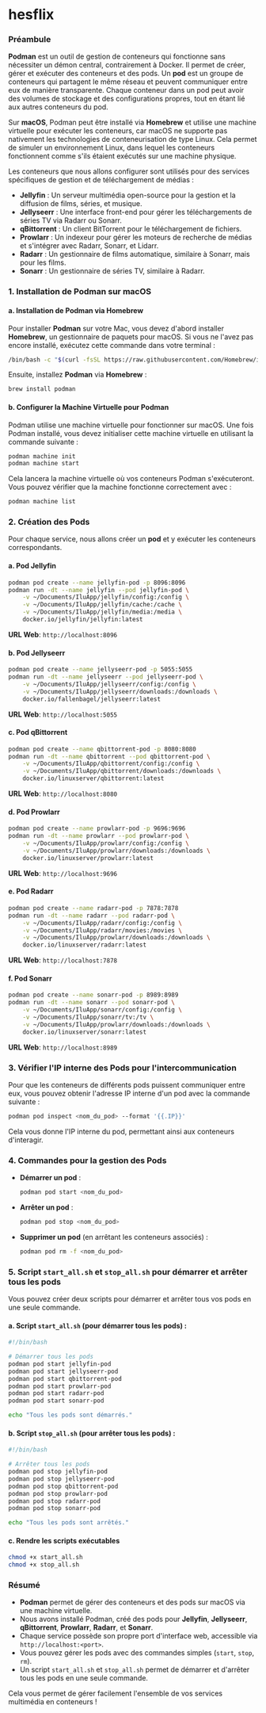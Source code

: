 # hesflix

### Préambule

**Podman** est un outil de gestion de conteneurs qui fonctionne sans nécessiter un démon central, contrairement à Docker. Il permet de créer, gérer et exécuter des conteneurs et des pods. Un **pod** est un groupe de conteneurs qui partagent le même réseau et peuvent communiquer entre eux de manière transparente. Chaque conteneur dans un pod peut avoir des volumes de stockage et des configurations propres, tout en étant lié aux autres conteneurs du pod.

Sur **macOS**, Podman peut être installé via **Homebrew** et utilise une machine virtuelle pour exécuter les conteneurs, car macOS ne supporte pas nativement les technologies de conteneurisation de type Linux. Cela permet de simuler un environnement Linux, dans lequel les conteneurs fonctionnent comme s'ils étaient exécutés sur une machine physique.

Les conteneurs que nous allons configurer sont utilisés pour des services spécifiques de gestion et de téléchargement de médias :
- **Jellyfin** : Un serveur multimédia open-source pour la gestion et la diffusion de films, séries, et musique.
- **Jellyseerr** : Une interface front-end pour gérer les téléchargements de séries TV via Radarr ou Sonarr.
- **qBittorrent** : Un client BitTorrent pour le téléchargement de fichiers.
- **Prowlarr** : Un indexeur pour gérer les moteurs de recherche de médias et s'intégrer avec Radarr, Sonarr, et Lidarr.
- **Radarr** : Un gestionnaire de films automatique, similaire à Sonarr, mais pour les films.
- **Sonarr** : Un gestionnaire de séries TV, similaire à Radarr.

### 1. **Installation de Podman sur macOS**

#### a. **Installation de Podman via Homebrew**
Pour installer **Podman** sur votre Mac, vous devez d'abord installer **Homebrew**, un gestionnaire de paquets pour macOS. Si vous ne l'avez pas encore installé, exécutez cette commande dans votre terminal :

```bash
/bin/bash -c "$(curl -fsSL https://raw.githubusercontent.com/Homebrew/install/HEAD/install.sh)"
```

Ensuite, installez **Podman** via **Homebrew** :

```bash
brew install podman
```

#### b. **Configurer la Machine Virtuelle pour Podman**
Podman utilise une machine virtuelle pour fonctionner sur macOS. Une fois Podman installé, vous devez initialiser cette machine virtuelle en utilisant la commande suivante :

```bash
podman machine init
podman machine start
```

Cela lancera la machine virtuelle où vos conteneurs Podman s'exécuteront. Vous pouvez vérifier que la machine fonctionne correctement avec :

```bash
podman machine list
```

### 2. **Création des Pods**

Pour chaque service, nous allons créer un **pod** et y exécuter les conteneurs correspondants.

#### a. **Pod Jellyfin**
```bash
podman pod create --name jellyfin-pod -p 8096:8096
podman run -dt --name jellyfin --pod jellyfin-pod \
    -v ~/Documents/IluApp/jellyfin/config:/config \
    -v ~/Documents/IluApp/jellyfin/cache:/cache \
    -v ~/Documents/IluApp/jellyfin/media:/media \
    docker.io/jellyfin/jellyfin:latest
```

**URL Web**: `http://localhost:8096`

#### b. **Pod Jellyseerr**
```bash
podman pod create --name jellyseerr-pod -p 5055:5055
podman run -dt --name jellyseerr --pod jellyseerr-pod \
    -v ~/Documents/IluApp/jellyseerr/config:/config \
    -v ~/Documents/IluApp/jellyseerr/downloads:/downloads \
    docker.io/fallenbagel/jellyseerr:latest
```

**URL Web**: `http://localhost:5055`

#### c. **Pod qBittorrent**
```bash
podman pod create --name qbittorrent-pod -p 8080:8080
podman run -dt --name qbittorrent --pod qbittorrent-pod \
    -v ~/Documents/IluApp/qbittorrent/config:/config \
    -v ~/Documents/IluApp/qbittorrent/downloads:/downloads \
    docker.io/linuxserver/qbittorrent:latest
```

**URL Web**: `http://localhost:8080`

#### d. **Pod Prowlarr**
```bash
podman pod create --name prowlarr-pod -p 9696:9696
podman run -dt --name prowlarr --pod prowlarr-pod \
    -v ~/Documents/IluApp/prowlarr/config:/config \
    -v ~/Documents/IluApp/prowlarr/downloads:/downloads \
    docker.io/linuxserver/prowlarr:latest
```

**URL Web**: `http://localhost:9696`

#### e. **Pod Radarr**
```bash
podman pod create --name radarr-pod -p 7878:7878
podman run -dt --name radarr --pod radarr-pod \
    -v ~/Documents/IluApp/radarr/config:/config \
    -v ~/Documents/IluApp/radarr/movies:/movies \
    -v ~/Documents/IluApp/prowlarr/downloads:/downloads \
    docker.io/linuxserver/radarr:latest
```

**URL Web**: `http://localhost:7878`

#### f. **Pod Sonarr**
```bash
podman pod create --name sonarr-pod -p 8989:8989
podman run -dt --name sonarr --pod sonarr-pod \
    -v ~/Documents/IluApp/sonarr/config:/config \
    -v ~/Documents/IluApp/sonarr/tv:/tv \
    -v ~/Documents/IluApp/prowlarr/downloads:/downloads \
    docker.io/linuxserver/sonarr:latest
```

**URL Web**: `http://localhost:8989`

### 3. **Vérifier l'IP interne des Pods pour l'intercommunication**

Pour que les conteneurs de différents pods puissent communiquer entre eux, vous pouvez obtenir l'adresse IP interne d'un pod avec la commande suivante :

```bash
podman pod inspect <nom_du_pod> --format '{{.IP}}'
```

Cela vous donne l'IP interne du pod, permettant ainsi aux conteneurs d'interagir.

### 4. **Commandes pour la gestion des Pods**

- **Démarrer un pod** :
  ```bash
  podman pod start <nom_du_pod>
  ```
  
- **Arrêter un pod** :
  ```bash
  podman pod stop <nom_du_pod>
  ```

- **Supprimer un pod** (en arrêtant les conteneurs associés) :
  ```bash
  podman pod rm -f <nom_du_pod>
  ```

### 5. **Script `start_all.sh` et `stop_all.sh` pour démarrer et arrêter tous les pods**

Vous pouvez créer deux scripts pour démarrer et arrêter tous vos pods en une seule commande.

#### a. **Script `start_all.sh`** (pour démarrer tous les pods) :
```bash
#!/bin/bash

# Démarrer tous les pods
podman pod start jellyfin-pod
podman pod start jellyseerr-pod
podman pod start qbittorrent-pod
podman pod start prowlarr-pod
podman pod start radarr-pod
podman pod start sonarr-pod

echo "Tous les pods sont démarrés."
```

#### b. **Script `stop_all.sh`** (pour arrêter tous les pods) :
```bash
#!/bin/bash

# Arrêter tous les pods
podman pod stop jellyfin-pod
podman pod stop jellyseerr-pod
podman pod stop qbittorrent-pod
podman pod stop prowlarr-pod
podman pod stop radarr-pod
podman pod stop sonarr-pod

echo "Tous les pods sont arrêtés."
```

#### c. **Rendre les scripts exécutables**
```bash
chmod +x start_all.sh
chmod +x stop_all.sh
```

### Résumé

- **Podman** permet de gérer des conteneurs et des pods sur macOS via une machine virtuelle.
- Nous avons installé Podman, créé des pods pour **Jellyfin**, **Jellyseerr**, **qBittorrent**, **Prowlarr**, **Radarr**, et **Sonarr**.
- Chaque service possède son propre port d'interface web, accessible via `http://localhost:<port>`.
- Vous pouvez gérer les pods avec des commandes simples (`start`, `stop`, `rm`).
- Un script `start_all.sh` et `stop_all.sh` permet de démarrer et d'arrêter tous les pods en une seule commande.

Cela vous permet de gérer facilement l'ensemble de vos services multimédia en conteneurs !
